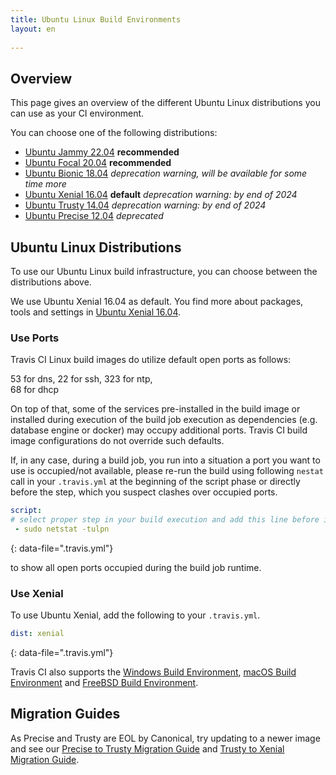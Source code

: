 ```yaml
---
title: Ubuntu Linux Build Environments
layout: en
 
---
```


## Overview

This page gives an overview of the different Ubuntu Linux distributions you can use as your CI environment.

You can choose one of the following distributions:
* [Ubuntu Jammy 22.04](/user/reference/jammy/)  **recommended**
* [Ubuntu Focal 20.04](/user/reference/focal/)  **recommended**
* [Ubuntu Bionic 18.04](/user/reference/bionic/) *deprecation warning, will be available for some time more*
* [Ubuntu Xenial 16.04](/user/reference/xenial/) **default** *deprecation warning: by end of 2024*
* [Ubuntu Trusty 14.04](/user/reference/trusty/) *deprecation warning: by end of 2024*
* [Ubuntu Precise 12.04](/user/reference/precise/) *deprecated*

## Ubuntu Linux Distributions

To use our Ubuntu Linux build infrastructure, you can choose between the distributions above.

We use Ubuntu Xenial 16.04 as default. You find more about packages, tools and settings in [Ubuntu Xenial 16.04](/user/reference/xenial/).

### Use Ports

Travis CI Linux build images do utilize default open ports as follows:

53 for dns, 
22 for ssh, 
323 for ntp,  
68 for dhcp

On top of that, some of the services pre-installed in the build image or installed during execution of the build job execution as dependencies (e.g. database engine or docker) may occupy additional ports. 
Travis CI build image configurations do not override such defaults.

If, in any case, during a build job, you run into a situation a port you want to use is occupied/not available, please re-run the build using 
following `nestat` call in your `.travis.yml` at the beginning of the script phase or directly before the step, which you suspect clashes over occupied ports.

```yaml
script:
# select proper step in your build execution and add this line before it
 - sudo netstat -tulpn
```
{: data-file=".travis.yml"}

to show all open ports occupied during the build job runtime.

### Use Xenial

To use Ubuntu Xenial, add the following to your `.travis.yml`.

```yaml
dist: xenial
```
{: data-file=".travis.yml"}

Travis CI also supports the [Windows Build Environment](/user/reference/windows/), [macOS Build Environment](/user/reference/osx/) and [FreeBSD Build Environment](/user/reference/freebsd/).

## Migration Guides

As Precise and Trusty are EOL by Canonical, try updating to a newer image and see our [Precise to Trusty Migration Guide](/user/precise-to-trusty-migration-guide) and [Trusty to Xenial Migration Guide](/user/trusty-to-xenial-migration-guide).
